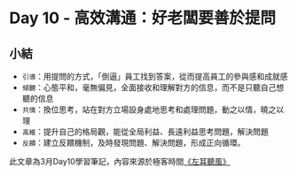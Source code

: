 # Day 10 - 高效溝通：好老闆要善於提問



## 小結

- `引導`：用提問的方式，「倒逼」員工找到答案，從而提高員工的參與感和成就感
- `傾聽`：心態平和，毫無偏見，全面接收和理解對方的信息，而不是只聽自己想聽的信息
- `共情`：換位思考，站在對方立場設身處地思考和處理問題，動之以情，曉之以理
- `高維`：提升自己的格局觀，能從全局利益、長遠利益思考問題，解決問題
- `反饋`：建立反饋機制，及時發現問題、解決問題，形成正向循環。

此文章為3月Day10學習筆記，內容來源於極客時間[《左耳聽風》](https://time.geekbang.org/column/article/33112)
